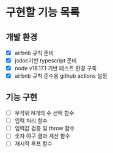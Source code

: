 # 구현할 기능 목록

## 개발 환경

- [x] airbnb 규칙 준비
- [x] jsdoc기반 typescript 준비
- [x] node v18.17.1 기반 테스트 환경 구축
- [x] airbnb 규칙 준수용 github actions 설정

## 기능 구현

- [ ] 무작위 N개의 수 선택 함수
- [ ] 입력 처리 함수
- [ ] 입력값 검증 및 throw 함수
- [ ] 숫자 야구 결과 계산 함수
- [ ] 재시작 루프 함수
